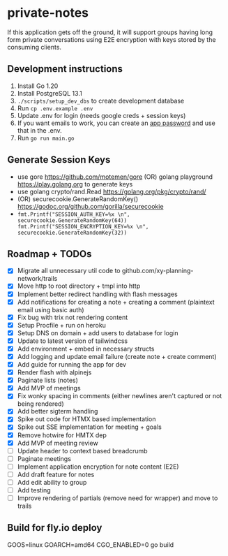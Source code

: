 # private-notes

If this application gets off the ground, it will support groups having long form private
conversations using E2E encryption with keys stored by the consuming clients.

## Development instructions

1. Install Go 1.20
2. Install PostgreSQL 13.1
3. `./scripts/setup_dev_dbs` to create development database
4. Run `cp .env.example .env`
5. Update .env for login (needs google creds + session keys)
6. If you want emails to work, you can create an [app password](https://myaccount.google.com/apppasswords) and use that in the .env.
7. Run `go run main.go`

## Generate Session Keys

- use gore https://github.com/motemen/gore (OR) golang playground https://play.golang.org to generate keys
- use golang crypto/rand.Read https://golang.org/pkg/crypto/rand/
- (OR) securecookie.GenerateRandomKey() https://godoc.org/github.com/gorilla/securecookie
- `fmt.Printf("SESSION_AUTH_KEY=%x \n", securecookie.GenerateRandomKey(64)) fmt.Printf("SESSION_ENCRYPTION_KEY=%x \n", securecookie.GenerateRandomKey(32))`

## Roadmap + TODOs

- [x] Migrate all unnecessary util code to github.com/xy-planning-network/trails
- [x] Move http to root directory + tmpl into http
- [x] Implement better redirect handling with flash messages
- [x] Add notifications for creating a note + creating a comment (plaintext email using basic auth)
- [x] Fix bug with trix not rendering content
- [x] Setup Procfile + run on heroku
- [x] Setup DNS on domain + add users to database for login
- [x] Update to latest version of tailwindcss
- [x] Add environment + embed in necessary structs
- [x] Add logging and update email failure (create note + create comment)
- [x] Add guide for running the app for dev
- [x] Render flash with alpinejs
- [x] Paginate lists (notes)
- [x] Add MVP of meetings
- [x] Fix wonky spacing in comments (either newlines aren't captured or not being rendered)
- [x] Add better sigterm handling
- [x] Spike out code for HTMX based implementation
- [x] Spike out SSE implementation for meeting + goals
- [x] Remove hotwire for HMTX dep
- [x] Add MVP of meeting review
- [ ] Update header to context based breadcrumb
- [ ] Paginate meetings
- [ ] Implement application encryption for note content (E2E)
- [ ] Add draft feature for notes
- [ ] Add edit ability to group
- [ ] Add testing
- [ ] Improve rendering of partials (remove need for wrapper) and move to trails

## Build for fly.io deploy

GOOS=linux GOARCH=amd64 CGO_ENABLED=0 go build
